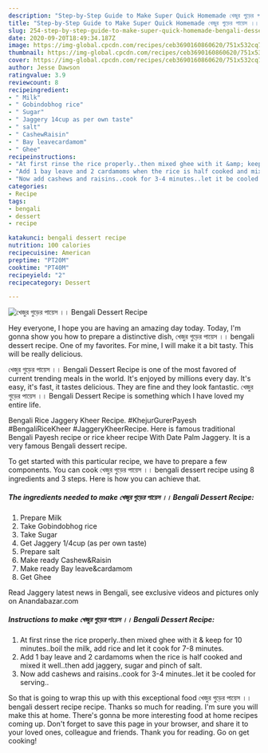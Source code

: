 ```yaml
---
description: "Step-by-Step Guide to Make Super Quick Homemade খেজুর গুড়ের পায়েস ।। Bengali Dessert Recipe"
title: "Step-by-Step Guide to Make Super Quick Homemade খেজুর গুড়ের পায়েস ।। Bengali Dessert Recipe"
slug: 254-step-by-step-guide-to-make-super-quick-homemade-bengali-dessert-recipe
date: 2020-09-20T18:49:34.187Z
image: https://img-global.cpcdn.com/recipes/ceb3690160860620/751x532cq70/খেজুর-গুড়ের-পায়েস-।।-bengali-dessert-recipe-recipe-main-photo.jpg
thumbnail: https://img-global.cpcdn.com/recipes/ceb3690160860620/751x532cq70/খেজুর-গুড়ের-পায়েস-।।-bengali-dessert-recipe-recipe-main-photo.jpg
cover: https://img-global.cpcdn.com/recipes/ceb3690160860620/751x532cq70/খেজুর-গুড়ের-পায়েস-।।-bengali-dessert-recipe-recipe-main-photo.jpg
author: Jesse Dawson
ratingvalue: 3.9
reviewcount: 8
recipeingredient:
- " Milk"
- " Gobindobhog rice"
- " Sugar"
- " Jaggery 14cup as per own taste"
- " salt"
- " CashewRaisin"
- " Bay leavecardamom"
- " Ghee"
recipeinstructions:
- "At first rinse the rice properly..then mixed ghee with it &amp; keep for 10 minutes..boil the milk, add rice and let it cook for 7-8 minutes."
- "Add 1 bay leave and 2 cardamoms when the rice is half cooked and mixed it well..then add jaggery, sugar and pinch of salt."
- "Now add cashews and raisins..cook for 3-4 minutes..let it be cooled for serving.."
categories:
- Recipe
tags:
- bengali
- dessert
- recipe

katakunci: bengali dessert recipe 
nutrition: 100 calories
recipecuisine: American
preptime: "PT20M"
cooktime: "PT40M"
recipeyield: "2"
recipecategory: Dessert

---
```



![খেজুর গুড়ের পায়েস ।। Bengali Dessert Recipe](https://img-global.cpcdn.com/recipes/ceb3690160860620/751x532cq70/খেজুর-গুড়ের-পায়েস-।।-bengali-dessert-recipe-recipe-main-photo.jpg)

Hey everyone, I hope you are having an amazing day today. Today, I'm gonna show you how to prepare a distinctive dish, খেজুর গুড়ের পায়েস ।। bengali dessert recipe. One of my favorites. For mine, I will make it a bit tasty. This will be really delicious.

খেজুর গুড়ের পায়েস ।। Bengali Dessert Recipe is one of the most favored of current trending meals in the world. It's enjoyed by millions every day. It's easy, it's fast, it tastes delicious. They are fine and they look fantastic. খেজুর গুড়ের পায়েস ।। Bengali Dessert Recipe is something which I have loved my entire life.

Bengali Rice Jaggery Kheer Recipe. #KhejurGurerPayesh #BengaliRiceKheer #JaggeryKheerRecipe. Here is famous traditional Bengali Payesh recipe or rice kheer recipe With Date Palm Jaggery. It is a very famous Bengali dessert recipe.


To get started with this particular recipe, we have to prepare a few components. You can cook খেজুর গুড়ের পায়েস ।। bengali dessert recipe using 8 ingredients and 3 steps. Here is how you can achieve that.

<!--inarticleads1-->

##### The ingredients needed to make খেজুর গুড়ের পায়েস ।। Bengali Dessert Recipe:

1. Prepare  Milk
1. Take  Gobindobhog rice
1. Take  Sugar
1. Get  Jaggery 1/4cup (as per own taste)
1. Prepare  salt
1. Make ready  Cashew&amp;Raisin
1. Make ready  Bay leave&amp;cardamom
1. Get  Ghee


Read Jaggery latest news in Bengali, see exclusive videos and pictures only on Anandabazar.com 

<!--inarticleads2-->

##### Instructions to make খেজুর গুড়ের পায়েস ।। Bengali Dessert Recipe:

1. At first rinse the rice properly..then mixed ghee with it &amp; keep for 10 minutes..boil the milk, add rice and let it cook for 7-8 minutes.
1. Add 1 bay leave and 2 cardamoms when the rice is half cooked and mixed it well..then add jaggery, sugar and pinch of salt.
1. Now add cashews and raisins..cook for 3-4 minutes..let it be cooled for serving..




So that is going to wrap this up with this exceptional food খেজুর গুড়ের পায়েস ।। bengali dessert recipe recipe. Thanks so much for reading. I'm sure you will make this at home. There's gonna be more interesting food at home recipes coming up. Don't forget to save this page in your browser, and share it to your loved ones, colleague and friends. Thank you for reading. Go on get cooking!
